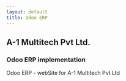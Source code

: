 ```yaml
---
layout: default
title: Odoo ERP
---
```


## A-1 Multitech Pvt Ltd.
### Odoo ERP implementation
Odoo ERP - webSite for A-1 Multitech Pvt Ltd
